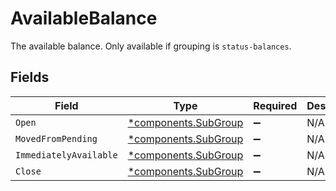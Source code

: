 # AvailableBalance

The available balance. Only available if grouping is `status-balances`.


## Fields

| Field                                                       | Type                                                        | Required                                                    | Description                                                 |
| ----------------------------------------------------------- | ----------------------------------------------------------- | ----------------------------------------------------------- | ----------------------------------------------------------- |
| `Open`                                                      | [*components.SubGroup](../../models/components/subgroup.md) | :heavy_minus_sign:                                          | N/A                                                         |
| `MovedFromPending`                                          | [*components.SubGroup](../../models/components/subgroup.md) | :heavy_minus_sign:                                          | N/A                                                         |
| `ImmediatelyAvailable`                                      | [*components.SubGroup](../../models/components/subgroup.md) | :heavy_minus_sign:                                          | N/A                                                         |
| `Close`                                                     | [*components.SubGroup](../../models/components/subgroup.md) | :heavy_minus_sign:                                          | N/A                                                         |